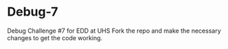 # Debug-7
Debug Challenge #7 for EDD at UHS
Fork the repo and make the necessary changes to get the code working.
